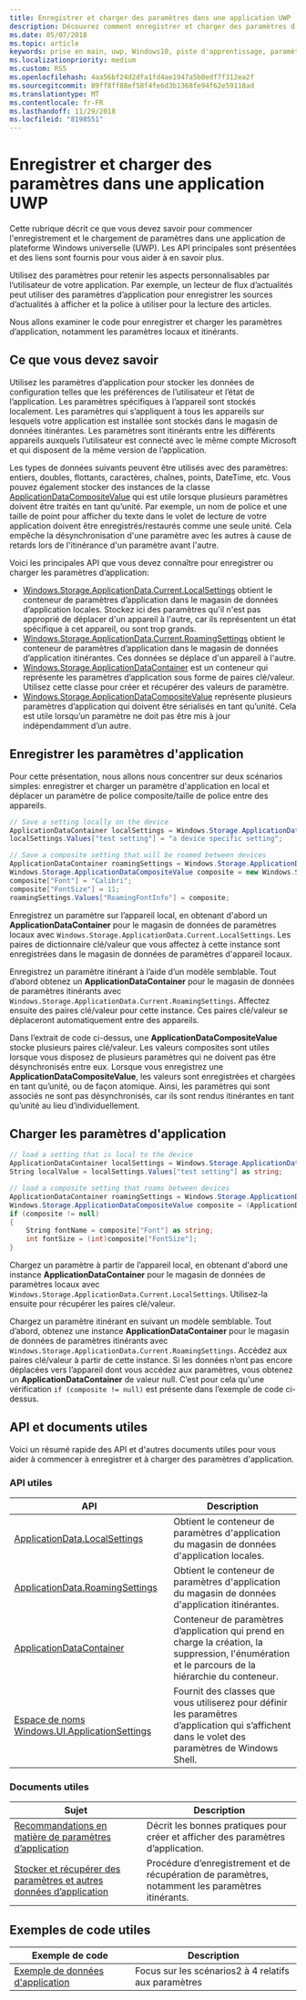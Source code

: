 ```yaml
---
title: Enregistrer et charger des paramètres dans une application UWP
description: Découvrez comment enregistrer et charger des paramètres d’application dans les applications de plateforme Windows universelle.
ms.date: 05/07/2018
ms.topic: article
keywords: prise en main, uwp, Windows10, piste d'apprentissage, paramètres, enregistrer des paramètres, charger des paramètres
ms.localizationpriority: medium
ms.custom: RS5
ms.openlocfilehash: 4aa56bf24d2dfa1fd4ae1947a5b0edf7f312ea2f
ms.sourcegitcommit: 89ff8ff88ef58f4fe6d3b1368fe94f62e59118ad
ms.translationtype: MT
ms.contentlocale: fr-FR
ms.lasthandoff: 11/29/2018
ms.locfileid: "8198551"
---
```

# <a name="save-and-load-settings-in-a-uwp-app"></a>Enregistrer et charger des paramètres dans une application UWP

Cette rubrique décrit ce que vous devez savoir pour commencer l'enregistrement et le chargement de paramètres dans une application de plateforme Windows universelle (UWP). Les API principales sont présentées et des liens sont fournis pour vous aider à en savoir plus.

Utilisez des paramètres pour retenir les aspects personnalisables par l’utilisateur de votre application. Par exemple, un lecteur de flux d’actualités peut utiliser des paramètres d’application pour enregistrer les sources d’actualités à afficher et la police à utiliser pour la lecture des articles.

Nous allons examiner le code pour enregistrer et charger les paramètres d’application, notamment les paramètres locaux et itinérants.

## <a name="what-do-you-need-to-know"></a>Ce que vous devez savoir

Utilisez les paramètres d’application pour stocker les données de configuration telles que les préférences de l’utilisateur et l’état de l’application.  Les paramètres spécifiques à l’appareil sont stockés localement. Les paramètres qui s’appliquent à tous les appareils sur lesquels votre application est installée sont stockés dans le magasin de données itinérantes. Les paramètres sont itinérants entre les différents appareils auxquels l’utilisateur est connecté avec le même compte Microsoft et qui disposent de la même version de l’application.

Les types de données suivants peuvent être utilisés avec des paramètres: entiers, doubles, flottants, caractères, chaînes, points, DateTime, etc. Vous pouvez également stocker des instances de la classe [ApplicationDataCompositeValue](https://docs.microsoft.com/uwp/api/Windows.Storage.ApplicationDataCompositeValue) qui est utile lorsque plusieurs paramètres doivent être traités en tant qu’unité. Par exemple, un nom de police et une taille de point pour afficher du texte dans le volet de lecture de votre application doivent être enregistrés/restaurés comme une seule unité. Cela empêche la désynchronisation d'une paramètre avec les autres à cause de retards lors de l'itinérance d'un paramètre avant l'autre.

Voici les principales API que vous devez connaître pour enregistrer ou charger les paramètres d’application:

- [Windows.Storage.ApplicationData.Current.LocalSettings](https://docs.microsoft.com/uwp/api/Windows.Storage.ApplicationData#Windows_Storage_ApplicationData_LocalSettings) obtient le conteneur de paramètres d’application dans le magasin de données d’application locales. Stockez ici des paramètres qu'il n'est pas approprié de déplacer d'un appareil à l'autre, car ils représentent un état spécifique à cet appareil, ou sont trop grands.
- [Windows.Storage.ApplicationData.Current.RoamingSettings](https://docs.microsoft.com/uwp/api/windows.storage.applicationdata.roamingsettings#Windows_Storage_ApplicationData_RoamingSettings) obtient le conteneur de paramètres d’application dans le magasin de données d’application itinérantes. Ces données se déplace d'un appareil à l'autre.
- [Windows.Storage.ApplicationDataContainer](https://docs.microsoft.com/uwp/api/windows.storage.applicationdatacontainer) est un conteneur qui représente les paramètres d’application sous forme de paires clé/valeur. Utilisez cette classe pour créer et récupérer des valeurs de paramètre.
- [Windows.Storage.ApplicationDataCompositeValue](https://docs.microsoft.com/uwp/api/Windows.Storage.ApplicationDataCompositeValue) représente plusieurs paramètres d’application qui doivent être sérialisés en tant qu’unité. Cela est utile lorsqu’un paramètre ne doit pas être mis à jour indépendamment d’un autre.

## <a name="save-app-settings"></a>Enregistrer les paramètres d'application

Pour cette présentation, nous allons nous concentrer sur deux scénarios simples: enregistrer et charger un paramètre d'application en local et déplacer un paramètre de police composite/taille de police entre des appareils.

 ```csharp
// Save a setting locally on the device
ApplicationDataContainer localSettings = Windows.Storage.ApplicationData.Current.LocalSettings;
localSettings.Values["test setting"] = "a device specific setting";

// Save a composite setting that will be roamed between devices
ApplicationDataContainer roamingSettings = Windows.Storage.ApplicationData.Current.RoamingSettings;
Windows.Storage.ApplicationDataCompositeValue composite = new Windows.Storage.ApplicationDataCompositeValue();
composite["Font"] = "Calibri";
composite["FontSize"] = 11;
roamingSettings.Values["RoamingFontInfo"] = composite;
 ```

Enregistrez un paramètre sur l’appareil local, en obtenant d'abord un **ApplicationDataContainer** pour le magasin de données de paramètres locaux avec `Windows.Storage.ApplicationData.Current.LocalSettings`. Les paires de dictionnaire clé/valeur que vous affectez à cette instance sont enregistrées dans le magasin de données de paramètres d'appareil locaux.

Enregistrez un paramètre itinérant à l’aide d’un modèle semblable. Tout d’abord obtenez un **ApplicationDataContainer** pour le magasin de données de paramètres itinérants avec `Windows.Storage.ApplicationData.Current.RoamingSettings`. Affectez ensuite des paires clé/valeur pour cette instance.  Ces paires clé/valeur se déplaceront automatiquement entre des appareils.

Dans l’extrait de code ci-dessus, une **ApplicationDataCompositeValue** stocke plusieurs paires clé/valeur. Les valeurs composites sont utiles lorsque vous disposez de plusieurs paramètres qui ne doivent pas être désynchronisés entre eux. Lorsque vous enregistrez une **ApplicationDataCompositeValue**, les valeurs sont enregistrées et chargées en tant qu’unité, ou de façon atomique. Ainsi, les paramètres qui sont associés ne sont pas désynchronisés, car ils sont rendus itinérantes en tant qu’unité au lieu d’individuellement.

## <a name="load-app-settings"></a>Charger les paramètres d'application

```csharp
// load a setting that is local to the device
ApplicationDataContainer localSettings = Windows.Storage.ApplicationData.Current.LocalSettings;
String localValue = localSettings.Values["test setting"] as string;

// load a composite setting that roams between devices
ApplicationDataContainer roamingSettings = Windows.Storage.ApplicationData.Current.RoamingSettings;
Windows.Storage.ApplicationDataCompositeValue composite = (ApplicationDataCompositeValue)roamingSettings.Values["RoamingFontInfo"];
if (composite != null)
{
    String fontName = composite["Font"] as string;
    int fontSize = (int)composite["FontSize"];
}
```

Chargez un paramètre à partir de l’appareil local, en obtenant d'abord une instance **ApplicationDataContainer** pour le magasin de données de paramètres locaux avec `Windows.Storage.ApplicationData.Current.LocalSettings`. Utilisez-la ensuite pour récupérer les paires clé/valeur.

Chargez un paramètre itinérant en suivant un modèle semblable. Tout d’abord, obtenez une instance **ApplicationDataContainer** pour le magasin de données de paramètres itinérants avec `Windows.Storage.ApplicationData.Current.RoamingSettings`. Accédez aux paires clé/valeur à partir de cette instance. Si les données n’ont pas encore déplacées vers l’appareil dont vous accédez aux paramètres, vous obtenez un **ApplicationDataContainer** de valeur null. C’est pour cela qu'une vérification `if (composite != null)` est présente dans l’exemple de code ci-dessus.

## <a name="useful-apis-and-docs"></a>API et documents utiles

Voici un résumé rapide des API et d'autres documents utiles pour vous aider à commencer à enregistrer et à charger des paramètres d'application.

### <a name="useful-apis"></a>API utiles

| API | Description |
|------|---------------|
| [ApplicationData.LocalSettings](https://msdn.microsoft.com/library/windows/apps/windows.storage.applicationdata.temporaryfolder) | Obtient le conteneur de paramètres d'application du magasin de données d'application locales. |
| [ApplicationData.RoamingSettings](https://docs.microsoft.com/uwp/api/windows.storage.applicationdata.roamingsettings) | Obtient le conteneur de paramètres d'application du magasin de données d'application itinérantes. |
| [ApplicationDataContainer](https://docs.microsoft.com/uwp/api/windows.storage.applicationdatacontainer) | Conteneur de paramètres d’application qui prend en charge la création, la suppression, l'énumération et le parcours de la hiérarchie du conteneur. |
| [Espace de noms Windows.UI.ApplicationSettings](https://docs.microsoft.com/uwp/api/windows.ui.applicationsettings) | Fournit des classes que vous utiliserez pour définir les paramètres d’application qui s’affichent dans le volet des paramètres de Windows Shell. |

### <a name="useful-docs"></a>Documents utiles

| Sujet | Description |
|-------|----------------|
| [Recommandations en matière de paramètres d’application](https://docs.microsoft.com/windows/uwp/design/app-settings/guidelines-for-app-settings) | Décrit les bonnes pratiques pour créer et afficher des paramètres d’application. |
| [Stocker et récupérer des paramètres et autres données d’application](https://docs.microsoft.com/windows/uwp/design/app-settings/store-and-retrieve-app-data#create-and-read-a-local-file) | Procédure d’enregistrement et de récupération de paramètres, notamment les paramètres itinérants. |

## <a name="useful-code-samples"></a>Exemples de code utiles

| Exemple de code | Description |
|-----------------|---------------|
| [Exemple de données d'application](https://github.com/Microsoft/Windows-universal-samples/tree/master/Samples/ApplicationData) | Focus sur les scénarios2 à 4 relatifs aux paramètres |
